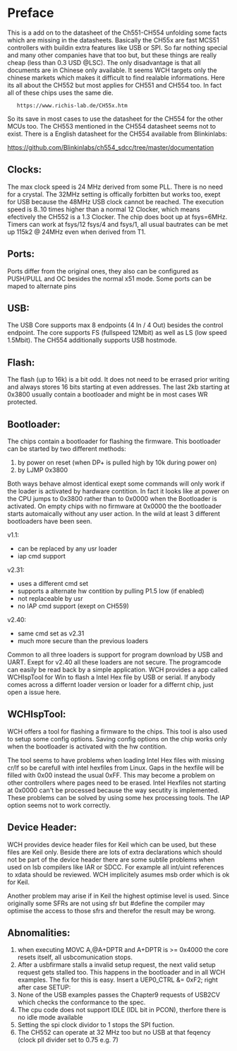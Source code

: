 # Preface
This is a add on to the datasheet of the Ch551-CH554 unfolding some facts which are missing in the datasheets. Basically the CH55x are fast MCS51 controllers with buildin extra features like USB or SPI. So far nothing special and many other companies have that too but, but these things are really cheap (less than 0.3 USD @LSC). 
The only disadvantage is that all documents are in Chinese only available. It seems WCH targets only the chinese markets which makes it difficult to find realable informations. 
Here its all about the CH552 but most applies for CH551 and CH554 too. In fact all of these chips uses the same die.
 
       https://www.richis-lab.de/CH55x.htm 

So its save in most cases to use the datasheet for the CH554 for the other MCUs too. The CH553 mentioned in the CH554 datasheet seems not to exist.
There is a English datasheet for the CH554 available from Blinkinlabs:

  https://github.com/Blinkinlabs/ch554_sdcc/tree/master/documentation

## Clocks:
The max clock speed is 24 MHz derived from some PLL. There is no need for a crystal. The 32MHz setting is offically forbitten but works too, exept for USB because the 48MHz USB clock cannot be reached.
The execution speed is 8..10 times higher than a normal 12 Clocker, which means efectively the CH552 is a 1.3 Clocker. The chip does boot up at fsys=6MHz.
Timers can work at fsys/12 fsys/4 and fsys/1, all usual bautrates can be met up 115k2 @ 24MHz even when derived from T1. 

## Ports:
Ports differ from the original ones, they also can be configured as PUSH/PULL and OC besides the normal x51 mode. Some ports can be maped to alternate pins

## USB:
The USB Core supports max 8 endpoints (4 In / 4 Out) besides the control endpoint. The core supports FS (fullspeed 12Mbit) as well as LS (low speed 1.5Mbit). The CH554 additionally supports USB hostmode.

## Flash:
The flash (up to 16k) is a bit odd. It does not need to be errased prior writing and always stores 16 bits starting at even addresses. The last 2kb starting at 0x3800 usually contain a bootloader and might be in most cases WR protected. 

## Bootloader:
The chips contain a bootloader for flashing the firmware. This bootloader can be started by two different methods:

 1. by power on reset (when DP+ is pulled high by 10k during power on)
 2. by LJMP 0x3800

Both ways behave almost identical exept some commands will only work if the loader is activated by hardware contition. In fact it looks like at power on the CPU jumps to 0x3800 rather than to 0x0000 when the Bootloader is activated.
On empty chips with no firmware at 0x0000 the the bootloader starts automaically without any user action. In the wild at least 3 different bootloaders have been seen.

v1.1: 
 - can be replaced by any usr loader
 - iap cmd support 

v2.31: 
 - uses a different cmd set
 - supports a alternate hw contition by pulling P1.5 low (if enabled)
 - not replaceable by usr
 - no IAP cmd support (exept on CH559)

v2.40: 
  - same cmd set as v2.31
  - much more secure than the previous loaders

Common to all three loaders is support for program download by USB and UART. Exept for v2.40 all these loaders are not secure. The programcode can easily be read back by a simple application. WCH provides a app called WCHIspTool for Win to flash a Intel Hex file by USB or serial.
If anybody comes across a differnt loader version or loader for a differnt chip, just open a issue here.

## WCHIspTool:
WCH offers a tool for flashing a firmware to the chips. This tool is also used to setup some config options. Saving config options on the chip works only when the bootloader is activated with the hw contition.

The tool seems to have problems when loading Intel Hex files with missing cr/lf so be carefull with intel hexfiles from Linux. Gaps in the hexfile will be filled with 0x00 instead the usual 0xFF. This may become a problem on other controllers where pages need to be erased. Intel Hexfiles not starting at 0x0000 can't be processed because the way secutity is implemented. These problems can be solved by using some hex processing tools. The IAP option seems not to work correctly. 

## Device Header:
WCH provides device header files for Keil which can be used, but these files are Keil only. Beside there are lots of extra declarations which should not be part of the device header there are some subtile problems when used on lsb compilers like IAR or SDCC. For example all int/uint  references to xdata should be reviewed. WCH implicitely asumes msb order which is ok for Keil. 

Another problem may arise if in Keil the highest optimise level is used. Since originally some SFRs are not using sfr but #define the compiler may optimise the access to those sfrs and therefor the result may be wrong.

## Abnomalities:
1. when executing MOVC A,@A+DPTR and A+DPTR is >= 0x4000 the core resets itself, all usbcomunication stops.
2. After a usbfirmare stalls a invalid setup request, the next valid setup request gets stalled too. This happens in the bootloader and in all WCH examples. The fix for this is easy. Insert a UEP0_CTRL &= 0xF2; right after case SETUP:
3. None of the USB examples passes the Chapter9 requests of USB2CV which checks the conformance to the spec.
4. The cpu code does not support IDLE (IDL bit in PCON), therfore there is no idle mode available
5. Setting the spi clock dividor to 1 stops the SPI fuction.
6. The CH552 can operate at 32 MHz too but no USB at that feqency (clock pll divider set to 0.75 e.g. 7)

